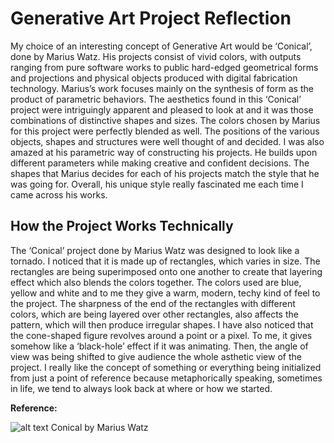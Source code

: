 # Generative Art Project Reflection

My choice of an interesting concept of Generative Art would be ‘Conical’, done by Marius Watz. His projects consist of
vivid colors, with outputs ranging from pure software works to public
hard-edged geometrical forms and
projections and physical objects produced with digital fabrication technology.
Marius’s work focuses mainly on the synthesis of form as the product of
parametric behaviors. The aesthetics found in this ‘Conical’ project were
intriguingly apparent and pleased to look at and it was those combinations of
distinctive shapes and sizes. The colors chosen by Marius for this project were
perfectly blended as well. The positions of the various objects, shapes and
structures were well thought of and decided. I was also amazed at his parametric
way of constructing his projects. He builds upon different parameters while
making creative and confident decisions. The shapes that Marius decides for
each of his projects match the style that he was going for. Overall, his unique
style really fascinated me each time I came across his works.

## How the Project Works Technically

The ‘Conical’ project done by Marius Watz was designed to look like a
tornado. I noticed that it is made up of rectangles, which varies in size. The
rectangles are being superimposed onto one another to create that layering
effect which also blends the colors together. The colors used are blue, yellow and
white and to me they give a warm, modern, techy kind of feel to the project. The
sharpness of the end of the rectangles with different colors, which are being
layered over other rectangles, also affects the pattern, which will then produce
irregular shapes. I have also noticed that the cone-shaped figure revolves around
a point or a pixel. To me, it gives somehow like a ‘black-hole’ effect if it was
animating. Then, the angle of view was being shifted to give audience the whole
asthetic view of the project. I really like the concept of something or everything
being initialized from just a point of reference because metaphorically speaking,
sometimes in life, we tend to always look back at where or how we started.

**Reference:**

![alt text][pic]
Conical by Marius Watz

[pic]: http://socks-studio.com/img/blog/watz-Conical01-0006.gif "Conical by Marius Watz"
